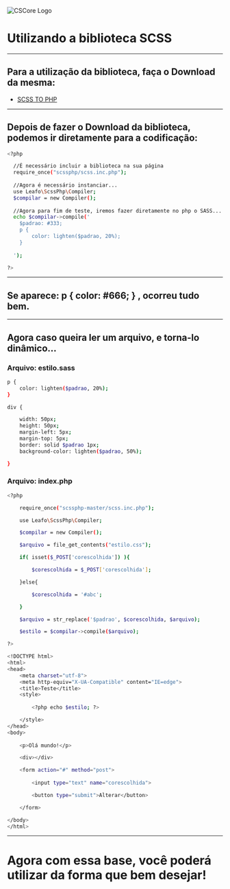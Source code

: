 ![CSCore Logo](https://upload.wikimedia.org/wikipedia/commons/thumb/2/27/PHP-logo.svg/1200px-PHP-logo.svg.png)

# Utilizando a biblioteca SCSS #
---
## Para a utilização da biblioteca, faça o Download da mesma:

- [SCSS TO PHP]
---
## Depois de fazer o Download da biblioteca, podemos ir diretamente para a codificação:
```sh
<?php

  //É necessário incluir a biblioteca na sua página
  require_once("scssphp/scss.inc.php");
  
  //Agora é necessário instanciar...
  use Leafo\ScssPhp\Compiler;
  $compilar = new Compiler();
  
  //Agora para fim de teste, iremos fazer diretamente no php o SASS...
  echo $compilar->compile('
    $padrao: #333;
    p {
	    color: lighten($padrao, 20%);
    }
  
  ');

?>
```
---
## Se aparece: p { color: #666; } , ocorreu tudo bem.
---
## Agora caso queira ler um arquivo, e torna-lo dinâmico...
### Arquivo: estilo.sass
```sh
p {
	color: lighten($padrao, 20%);
}

div {

	width: 50px;
	height: 50px;
	margin-left: 5px;
	margin-top: 5px;
	border: solid $padrao 1px;
	background-color: lighten($padrao, 50%);

}
```
### Arquivo: index.php
```sh
<?php

	require_once("scssphp-master/scss.inc.php");

	use Leafo\ScssPhp\Compiler;

	$compilar = new Compiler();

	$arquivo = file_get_contents("estilo.css");

	if( isset($_POST['corescolhida']) ){

		$corescolhida = $_POST['corescolhida'];

	}else{

		$corescolhida = '#abc';

	}

	$arquivo = str_replace('$padrao', $corescolhida, $arquivo);

	$estilo = $compilar->compile($arquivo);

?>

<!DOCTYPE html>
<html>
<head>
	<meta charset="utf-8">
	<meta http-equiv="X-UA-Compatible" content="IE=edge">
	<title>Teste</title>
	<style>
		
		<?php echo $estilo; ?>

	</style>
</head>
<body>
	
	<p>Olá mundo!</p>

	<div></div>

	<form action="#" method="post">
		
		<input type="text" name="corescolhida">

		<button type="submit">Alterar</button>

	</form>

</body>
</html>
```
---
# Agora com essa base, você poderá utilizar da forma que bem desejar!

[SCSS TO PHP]: <https://github.com/ManualDeveloper/Compiler-SASS-To-PHP>
